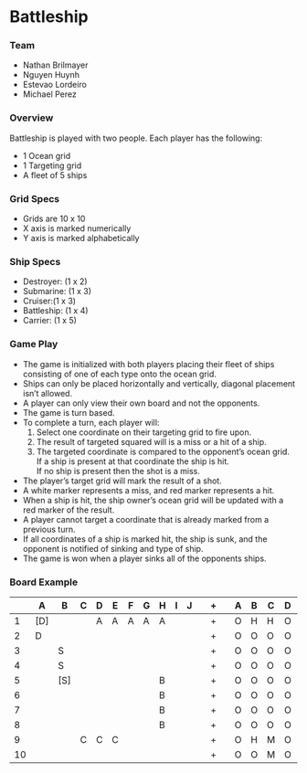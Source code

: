 # Battleship

### Team
- Nathan Brilmayer
- Nguyen Huynh 
- Estevao Lordeiro
- Michael Perez

### Overview
Battleship is played with two people. Each player has the following:  
- 1 Ocean grid
- 1 Targeting grid
- A fleet of 5 ships

### Grid Specs
- Grids are 10 x 10
- X axis is marked numerically
- Y axis is marked alphabetically

### Ship Specs
- Destroyer: (1 x 2)
- Submarine: (1 x 3)
- Cruiser:(1 x 3)
- Battleship: (1 x 4)
- Carrier: (1 x 5)

### Game Play

- The game is initialized with both players placing their fleet of ships consisting of one of each type onto the ocean grid. 
- Ships can only be placed horizontally and vertically, diagonal placement isn’t allowed.
- A player can only view their own board and not the opponents.  
- The game is turn based.  
- To complete a turn, each player will:  
  1. Select one coordinate on their targeting grid to fire upon. 
  2. The result of targeted squared will is a miss or a hit of a ship. 
  3. The targeted coordinate is compared to the opponent’s ocean grid.  
     If a ship is present at that coordinate the ship is hit.  
     If no ship is present then the shot is a miss.  
- The player’s target grid will mark the result of a shot. 
- A white marker represents a miss, and red marker represents a hit. 
- When a ship is hit, the ship owner’s ocean grid will be updated with a red marker of the result. 
- A player cannot target a coordinate that is already marked from a previous turn.
- If all coordinates of a ship is marked hit, the ship is sunk, and the opponent is notified of sinking and type of ship. 
- The game is won when a player sinks all of the opponents ships.

### Board Example

|   | A | B | C | D | E | F | G | H | I | J |   | + |   | A | B | C | D | E | F | G | H | I | J |   | 
|---|---|---|---|---|---|---|---|---|---|---|---|---|---|---|---|---|---|---|---|---|---|---|---|---|
| 1 |[D]|   |   | A | A | A | A | A |   |   |   | + |   | O | H | H | O | O | O | O | O | O | O |   |
| 2 | D |   |   |   |   |   |   |   |   |   |   | + |   | O | O | O | O | O | O | O | O | O | O |   |
| 3 |   | S |   |   |   |   |   |   |   |   |   | + |   | O | O | O | O | O | O | O | O | O | O |   |
| 4 |   | S |   |   |   |   |   |   |   |   |   | + |   | O | O | O | O | O | O | O | O | O | O |   |
| 5 |   |[S]|   |   |   |   |   | B |   |   |   | + |   | O | O | O | O | O | O | O | O | O | O |   |
| 6 |   |   |   |   |   |   |   | B |   |   |   | + |   | O | O | O | O | O | M | O | M | O | O |   |
| 7 |   |   |   |   |   |   |   | B |   |   |   | + |   | O | O | O | O | O | O | O | O | O | O |   |
| 8 |   |   |   |   |   |   |   | B |   |   |   | + |   | O | O | O | O | O | O | O | O | O | O |   |
| 9 |   |   | C | C | C |   |   |   |   |   |   | + |   | O | H | M | O | O | O | O | O | O | O |   |
|10 |   |   |   |   |   |   |   |   |   |   |   | + |   | O | O | M | O | O | O | O | O | O | O |   |